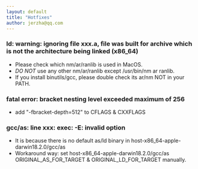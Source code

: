 ```yaml
---
layout: default
title: "Hotfixes"
author: jerzha@qq.com
---
```


### ld: warning: ignoring file xxx.a, file was built for archive which is not the architecture being linked (x86_64)

* Please check which nm/ar/ranlib is used in MacOS.
* *DO NOT* use any other nm/ar/ranlib except /usr/bin/nm ar ranlib.
* If you install binutils/gcc, please double check its ar/nm NOT in your PATH.

### fatal error: bracket nesting level exceeded maximum of 256

* add "-fbracket-depth=512" to CFLAGS & CXXFLAGS

### gcc/as: line xxx: exec: -E: invalid option

* It is because there is no default as/ld binary in host-x86_64-apple-darwin18.2.0/gcc/as
* Workaround way: set host-x86_64-apple-darwin18.2.0/gcc/as ORIGINAL_AS_FOR_TARGET & ORIGINAL_LD_FOR_TARGET manually.
